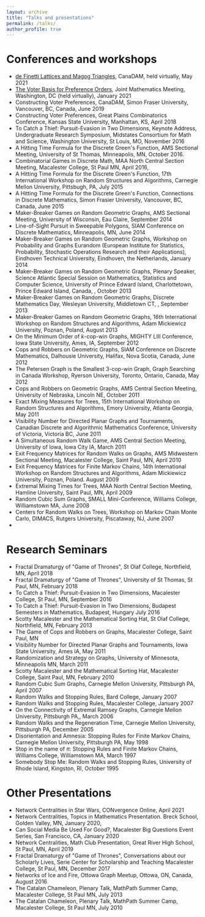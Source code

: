 ```yaml
---
layout: archive
title: "Talks and presentations"
permalink: /talks/
author_profile: true
---
```


Conferences and workshops 
======


* [de Finetti Lattices and Magog Triangles](https://github.com/mathbeveridge/mathbeveridge.github.io/blob/master/files/definetti-canadam2021.pdf), CanaDAM, held virtually, May 2021
* [The Voter Basis for Preference Orders](https://github.com/mathbeveridge/mathbeveridge.github.io/blob/master/files/voterbasis-jmm2020.pdf), Joint Mathematics Meeting, Washington, DC (held virtually),  January 2021
*  Constructing Voter Preferences, CanaDAM, Simon Fraser University,  Vancouver, BC, Canada, June 2019 
* Constructing Voter Preferences, Great Plains Combinatorics Conference, Kansas State University, Manhattan, KS,  April 2018 
* To Catch a Thief: Pursuit-Evasion in Two Dimensions, Keynote Address, Undergraduate Research Symposium, Midstates Consortium for Math and Science, Washington University, St Louis, MO, November 2016 
* A Hitting Time Formula for the Discrete Green's Function,  AMS Sectional Meeting, University of St Thomas, Minneapolis, MN, October 2016.
* Combinatorial Games in Discrete Math,  MAA North Central Section Meeting, Macalester College, St Paul MN, April 2016, 
* A Hitting Time Formula for the Discrete Green's Function,  17th International Workshop on Random Structures and Algorithms, 
Carnegie Mellon University, Pittsbugh, PA,  July 2015 
* A Hitting Time Formula for the Discrete Green's Function, Connections in Discrete Mathematics, Simon Frasier University, Vancouver, BC, Canada, June 2015  
* Maker-Breaker Games on Random Geometric Graphs, AMS Sectional Meeting, University of Wisconsin, Eau Claire, September 2014 
* Line-of-Sight Pursuit in Sweepable Polygons,  SIAM Conference on Discrete Mathematics,  Minneapolis, MN, June 2014 	
* Maker-Breaker Games on Random Geometric Graphs,  Workshop on Probability and Graphs Eurandom (European Institute for 
Statistics, Probability,  Stochastic Operations  Research and their Applications), Eindhoven Technical University, Eindhoven, the Netherlands, January 2014 
* Maker-Breaker Games on Random Geometric Graphs, Plenary Speaker, Science Atlantic Special Session on Mathematics, Statistics and Computer Science, University of Prince Edward Island, Charlottetown, Prince Edward Island, Canada, ,  October 2013 
* Maker-Breaker Games on Random Geometric Graphs, Discrete Mathematics Day, Wesleyan University, Middletown CT, ,  September 2013 
* Maker-Breaker Games on Random Geometric Graphs,   16th International Workshop on Random Structures and Algorithms, 
Adam Mickiewicz University, Poznan, Poland, August 2013 
* On the Minimum Order of $k$-cop-win Graphs,  MIGHTY LIII Conference, Iowa State University, Ames, IA, September 2012 
*  Cops and Robbers on Geometric Graphs,   SIAM Conference on Discrete Mathematics, Dalhousie University, Halifax, Nova Scotia, Canada,  June 2012 
* The Petersen Graph is the Smallest 3-cop-win Graph,  Graph Searching in Canada Workshop, Ryerson University, Toronto, Ontario, Canada,   May 2012 
* Cops and Robbers on Geometric Graphs,   AMS Central Section Meeting,  University of Nebraska, Lincoln NE,   October 2011 
* Exact Mixing Measures for Trees, 15th International Workshop on Random Structures and Algorithms,  Emory University, Atlanta Georgia,  May 2011 
* Visibility Number for Directed Planar Graphs and Tournaments, Canadian Discrete and Algorithmic Mathematics Conference, 
 University of Victoria, Victoria BC,   June 2011 
*  A Simultaneous Random Walk Game,   AMS Central Section Meeting,  University of Iowa, Iowa City IA,  March 2011 
* Exit Frequency Matrices for Random Walks on Graphs,  AMS Midwestern Sectional Meeting, Macalester College, Saint Paul, MN,   April 2010 
* Exit Frequency Matrices for Finite Markov Chains, 14th International Workshop on Random Structures and Algorithms, 
 Adam Mickiewicz University, Poznan, Poland. August 2009 
* Extremal Mixing Times for Trees,  MAA North Central Section Meeting, Hamline University, Saint Paul, MN, April 2009 
* Random Cubic Sum Graphs,  SMALL Mini-Conference, Williams College, Williamstown MA, June 2008 
* Centers for Random Walks on Trees,  Workshop on Markov Chain Monte Carlo, DIMACS, Rutgers University, Piscataway, NJ,  June 2007
* 

Research Seminars
======

* Fractal Dramaturgy of "Game of Thrones",  St Olaf College, Northfield, MN, April 2018 
* Fractal Dramaturgy of "Game of Thrones",  University of St Thomas, St Paul, MN, February 2018
* To Catch a Thief: Pursuit-Evasion in Two Dimensions,  Macalester College, St Paul, MN, September 2016 
* To Catch a Thief: Pursuit-Evasion in Two Dimensions,  Budapest Semesters in Mathematics, Budapest, Hungary July 2016 
* Scotty Macalester and the Mathematical Sorting Hat,  St Olaf College, Northfield, MN, February 2013 
* The Game of Cops and Robbers on Graphs, Macalester College, Saint Paul, MN
* Visibility Number for Directed Planar Graphs and Tournaments, Iowa State University, Ames IA, May 2011
* Randomization and Strategy on Graphs, University of Minnesota, Minneapolis MN, March 2011
* Scotty Macalester and the Mathematical Sorting Hat,  Macalester College, Saint Paul, MN, February 2010
* Random Cubic Sum Graphs,  Carnegie Mellon University, Pittsburgh PA, April 2007 
* Random Walks and Stopping Rules,  Bard College, January 2007 
* Random Walks and Stopping Rules,  Macalester College, January 2007 
* On the Connectivity of Extremal Ramsey Graphs,  Carnegie Mellon University,  Pittsburgh PA,, March 2006  
* Random Walks and the Regeneration Time,  Carnegie Mellon University, Pittsburgh PA, December 2005 
* Disorientation and Amnesia: Stopping Rules for Finite Markov Chains, Carnegie Mellon University, Pittsburgh PA, May 1998 
* Stop in the name of $\pi$: Stopping Rules and Finite Markov Chains, Williams College, Williamstown MA, March 1997 
* Somebody Stop Me: Random Walks and Stopping Rules, University of Rhode Island, Kingston, RI,  October 1995 




Other Presentations 
======


* Network Centralities in Star Wars, CONvergence Online, April 2021
* Network Centralities,  Topics in Mathematics Presentation. Breck School, Golden Valley, MN, January 2020, 
* Can Social Media Be Used  For Good?,  Macalester Big Questions Event Series, San Francisco, CA, January 2020 
* Network Centralities,  Math Club Presentation, Great  River  High School, St Paul, MN,   April 2019 
* Fractal Dramaturgy of "Game of Thrones",  Conversations about our Scholarly Lives, Serie Center for Scholarship and Teaching 
Macalester College, St Paul, MN,  December 2017
* Networks of Ice and Fire, Ottowa Graph Meetup, Ottowa, ON, Canada, August 2016
* The Catalan Chameleon,  Plenary Talk, MathPath Summer Camp, Macalester College, St Paul MN,  July 2013 
* The Catalan Chameleon,  Plenary Talk, MathPath Summer Camp, Macalester College, St Paul MN,  July 2010 
